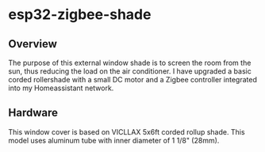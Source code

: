 # esp32-zigbee-shade

## Overview

The purpose of this external window shade is to screen the room from the sun, thus reducing the load on the air conditioner. I have upgraded a basic corded rollershade with a small DC motor and a Zigbee controller integrated into my Homeassistant network.

## Hardware

This window cover is based on VICLLAX 5x6ft corded rollup shade. This model uses aluminum tube with inner diameter of 1 1/8" (28mm).
